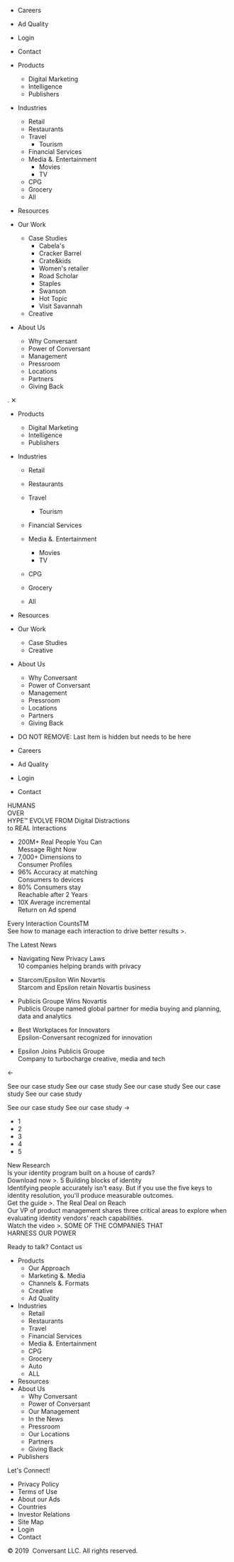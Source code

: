 *   Careers
*   Ad Quality
*   Login
*   Contact

*   Products
    *   Digital Marketing
    *   Intelligence
    *   Publishers
*   Industries
    *   Retail
    *   Restaurants
    *   Travel
        *   Tourism
    *   Financial Services
    *   Media &. Entertainment
        *   Movies
        *   TV
    *   CPG
    *   Grocery
    *   All
*   Resources
*   Our Work
    *   Case Studies
        *   Cabela's
        *   Cracker Barrel
        *   Crate&kids
        *   Women's retailer
        *   Road Scholar
        *   Staples
        *   Swanson
        *   Hot Topic
        *   Visit Savannah
    *   Creative
*   About Us
    *   Why Conversant
    *   Power of Conversant
    *   Management
    *   Pressroom
    *   Locations
    *   Partners
    *   Giving Back

<iframe src="https://www.googletagmanager.com/ns.html?id=GTM-5F8LTBG" height="0" width="0" style="display:none;visibility:hidden"></iframe>. ✕

*   Products
    
    *   Digital Marketing
    *   Intelligence
    *   Publishers
    
*   Industries
    
    *   Retail
    *   Restaurants
    *   Travel
        
        *   Tourism
        
    *   Financial Services
    *   Media &. Entertainment
        
        *   Movies
        *   TV
        
    *   CPG
    *   Grocery
    *   All
    
*   Resources
*   Our Work
    
    *   Case Studies
    *   Creative
    
*   About Us
    
    *   Why Conversant
    *   Power of Conversant
    *   Management
    *   Pressroom
    *   Locations
    *   Partners
    *   Giving Back
    
*   DO NOT REMOVE: Last Item is hidden but needs to be here

*   Careers
*   Ad Quality
*   Login
*   Contact

HUMANS  
OVER  
HYPE™ EVOLVE FROM Digital Distractions  
to REAL Interactions

*   200M+ Real People You Can  
    Message Right Now
*   7,000+ Dimensions to  
    Consumer Profiles
*   96% Accuracy at matching  
    Consumers to devices
*   80% Consumers stay  
    Reachable after 2 Years
*   10X Average incremental  
    Return on Ad spend

Every Interaction CountsTM  
See how to manage each interaction to drive better results >.

The Latest News

*   Navigating New Privacy Laws  
    10 companies helping brands with privacy  
    
*   Starcom/Epsilon Win Novartis  
    Starcom and Epsilon retain Novartis business  
    
*   Publicis Groupe Wins Novartis  
    Publicis Groupe named global partner for media buying and planning, data and analytics  
    
*   Best Workplaces for Innovators  
    Epsilon-Conversant recognized for innovation  
    
*   Epsilon Joins Publicis Groupe  
    Company to turbocharge creative, media and tech

←

See our case study See our case study See our case study See our case study See our case study

See our case study See our case study →

*   1
*   2
*   3
*   4
*   5

New Research  
Is your identity program built on a house of cards?  
Download now >. 5 Building blocks of identity  
Identifying people accurately isn't easy. But if you use the five keys to identity resolution, you'll produce measurable outcomes.  
Get the guide >. The Real Deal on Reach  
Our VP of product management shares three critical areas to explore when evaluating identity vendors' reach capabilities.  
Watch the video >. SOME OF THE COMPANIES THAT  
HARNESS OUR POWER

Ready to talk? Contact us 

*   Products
    *   Our Approach
    *   Marketing &. Media
    *   Channels &. Formats
    *   Creative
    *   Ad Quality
*   Industries
    *   Retail
    *   Restaurants
    *   Travel
    *   Financial Services
    *   Media &. Entertainment
    *   CPG
    *   Grocery
    *   Auto
    *   ALL
*   Resources
*   About Us
    *   Why Conversant
    *   Power of Conversant
    *   Our Management
    *   In the News
    *   Pressroom
    *   Our Locations
    *   Partners
    *   Giving Back
*   Publishers

Let's Connect!

*   Privacy Policy
*   Terms of Use
*   About our Ads
*   Countries
*   Investor Relations
*   Site Map
*   Login
*   Contact

© 2019  Conversant LLC. All rights reserved.